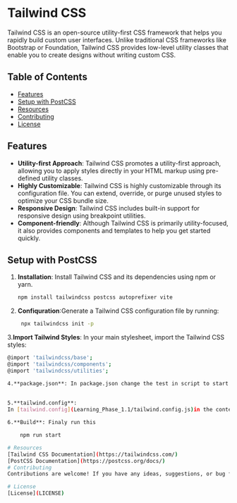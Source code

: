 # Tailwind CSS

Tailwind CSS is an open-source utility-first CSS framework that helps you rapidly build custom user interfaces. Unlike traditional CSS frameworks like Bootstrap or Foundation, Tailwind CSS provides low-level utility classes that enable you to create designs without writing custom CSS.

## Table of Contents
- [Features](#features)
- [Setup with PostCSS](#setup-with-postcss)
- [Resources](#resources)
- [Contributing](#contributing)
- [License](#license)

## Features

- **Utility-first Approach**: Tailwind CSS promotes a utility-first approach, allowing you to apply styles directly in your HTML markup using pre-defined utility classes.
- **Highly Customizable**: Tailwind CSS is highly customizable through its configuration file. You can extend, override, or purge unused styles to optimize your CSS bundle size.
- **Responsive Design**: Tailwind CSS includes built-in support for responsive design using breakpoint utilities.
- **Component-friendly**: Although Tailwind CSS is primarily utility-focused, it also provides components and templates to help you get started quickly.

## Setup with PostCSS

1. **Installation**: Install Tailwind CSS and its dependencies using npm or yarn.

   ```bash
   npm install tailwindcss postcss autoprefixer vite


2. **Confiquration**:Generate a Tailwind CSS configuration file by running:

  
   ```bash
    npx tailwindcss init -p    

3.**Import Tailwind Styles**: In your main stylesheet, import the Tailwind CSS styles: 
```bash
@import 'tailwindcss/base';
@import 'tailwindcss/components';
@import 'tailwindcss/utilities';

4.**package.json**: In package.json change the test in script to start and add vite into "" this.[package.json](Learning_Phase_1.1/package.json)
 
    
5.**tailwind.config**:
In [tailwind.config](Learning_Phase_1.1/tailwind.config.js)in the content put the * into '' this.

6.**Build**: Finaly run this

    npm run start 

# Resources
[Tailwind CSS Documentation](https://tailwindcss.com/)
[PostCSS Documentation](https://postcss.org/docs/)
# Contributing
Contributions are welcome! If you have any ideas, suggestions, or bug fixes, feel free to open an issue or submit a pull request.

# License
[License](LICENSE)